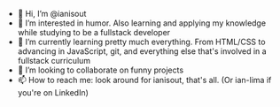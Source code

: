 - 👋 Hi, I’m @ianisout
- 👀 I’m interested in humor. Also learning and applying my knowledge while studying to be a fullstack developer
- 🌱 I’m currently learning pretty much everything. From HTML/CSS to advancing in JavaScript, git, and everything else that's involved in a fullstack curriculum
- 💞️ I’m looking to collaborate on funny projects
- 📫 How to reach me: look around for ianisout, that's all. (Or ian-lima if you're on LinkedIn)

<!---
ianisout/ianisout is a ✨ special ✨ repository because its `README.md` (this file) appears on your GitHub profile.
You can click the Preview link to take a look at your changes.
--->

